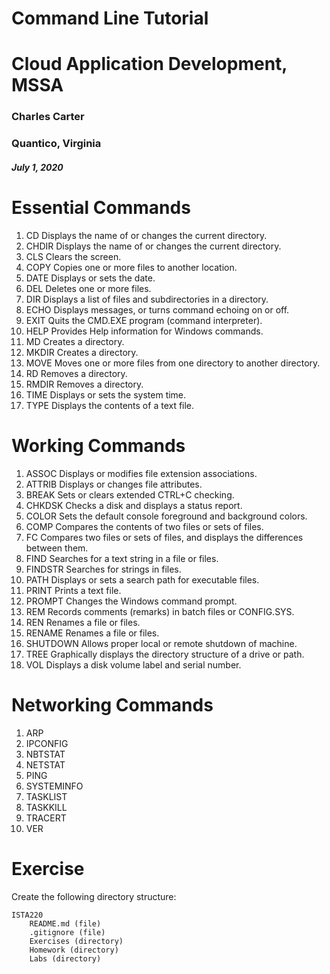 # Command Line Tutorial
# Cloud Application Development, MSSA

### Charles Carter
### Quantico, Virginia

##### July 1, 2020

# Essential Commands

1. CD             Displays the name of or changes the current directory.
1. CHDIR          Displays the name of or changes the current directory.
1. CLS            Clears the screen.
1. COPY           Copies one or more files to another location.
1. DATE           Displays or sets the date.
1. DEL            Deletes one or more files.
1. DIR            Displays a list of files and subdirectories in a directory.
1. ECHO           Displays messages, or turns command echoing on or off.
1. EXIT           Quits the CMD.EXE program (command interpreter).
1. HELP           Provides Help information for Windows commands.
1. MD             Creates a directory.
1. MKDIR          Creates a directory.
1. MOVE           Moves one or more files from one directory to another directory.
1. RD             Removes a directory.
1. RMDIR          Removes a directory.
1. TIME           Displays or sets the system time.
1. TYPE           Displays the contents of a text file.



# Working Commands

1. ASSOC          Displays or modifies file extension associations.
1. ATTRIB         Displays or changes file attributes.
1. BREAK          Sets or clears extended CTRL+C checking.
1. CHKDSK         Checks a disk and displays a status report.
1. COLOR          Sets the default console foreground and background colors.
1. COMP           Compares the contents of two files or sets of files.
1. FC             Compares two files or sets of files, and displays the differences between them.
1. FIND           Searches for a text string in a file or files.
1. FINDSTR        Searches for strings in files.
1. PATH           Displays or sets a search path for executable files.
1. PRINT          Prints a text file.
1. PROMPT         Changes the Windows command prompt.
1. REM            Records comments (remarks) in batch files or CONFIG.SYS.
1. REN            Renames a file or files.
1. RENAME         Renames a file or files.
1. SHUTDOWN       Allows proper local or remote shutdown of machine.
1. TREE           Graphically displays the directory structure of a drive or path.
1. VOL            Displays a disk volume label and serial number.

# Networking Commands

1. ARP
1. IPCONFIG
1. NBTSTAT
1. NETSTAT
1. PING
1. SYSTEMINFO
1. TASKLIST 
1. TASKKILL
1. TRACERT
1. VER  

# Exercise

Create the following directory structure:


    ISTA220
        README.md (file)
        .gitignore (file)
        Exercises (directory)
        Homework (directory)
        Labs (directory)